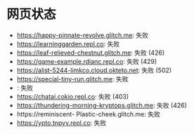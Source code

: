 # 网页状态
- https://happy-pinnate-revolve.glitch.me: 失败
- https://learninggarden.repl.co: 失败
- https://leaf-relieved-chestnut.glitch.me: 失败 (426)
- https://game-example.rdianc.repl.co: 失败 (429)
- https://alist-5244-limkco.cloud.okteto.net: 失败 (502)
- https://special-tiny-run.glitch.me: 失败
- : 失败
- https://chatai.cokio.repl.co: 失败 (403)
- https://thundering-morning-kryptops.glitch.me: 失败 (426)
- https://reminiscent- Plastic-cheek.glitch.me: 失败
- https://ypto.tnpyv.repl.co: 失败
